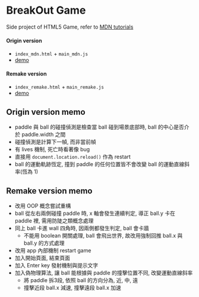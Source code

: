 # BreakOut Game
Side project of HTML5 Game, refer to [MDN tutorials](https://developer.mozilla.org/en-US/docs/Games/Tutorials/2D_Breakout_game_pure_JavaScript)

#### Origin version
  - `index_mdn.html` + `main_mdn.js`
  - [demo](https://lastor-chen.github.io/breakout_game/index_mdn.html)

#### Remake version
  - `index_remake.html` + `main_remake.js`
  - [demo](https://lastor-chen.github.io/breakout_game/index_remake.html)

## Origin version memo
- paddle 與 ball 的碰撞偵測是檢查當 ball 碰到場景底部時, ball 的中心是否介於 paddle.width 之間
- 碰撞偵測是計算下一幀, 而非當前幀
- 有 lives 機制, 死亡時看著像 bug
- 直接用 `document.location.reload()` 作為 restart
- ball 的運動軌跡恆定, 撞到 paddle 的任何位置皆不會改變 ball 的運動直線斜率(恆為 1)

## Remake version memo
- 改用 OOP 概念嘗試重構
- ball 從左右兩側碰撞 paddle 時, x 軸會發生連續判定, 導正 ball.y 卡在 paddle 裡, 需用防陡之類概念處理
- 同上 ball 卡進 wall 四角時, 因兩側都發生判定, ball 會卡牆
  - 不能用 boolean 開關處理, ball 會飛出世界, 故改用強制回推 ball.x 與 ball.y 的方式處理　
- 改用 app 內部機制 restart game
- 加入開始頁面, 結束頁面
- 加入 Enter key 發射機制與提示文字
- 加入偽物理算法, 讓 ball 能根據與 paddle 的撞擊位置不同, 改變運動直線斜率
  - 將 paddle 拆3段, 依照 ball 的方向分為, 近, 中, 遠
  - 撞擊近段 ball.x 減速, 撞擊遠段 ball.x 加速
